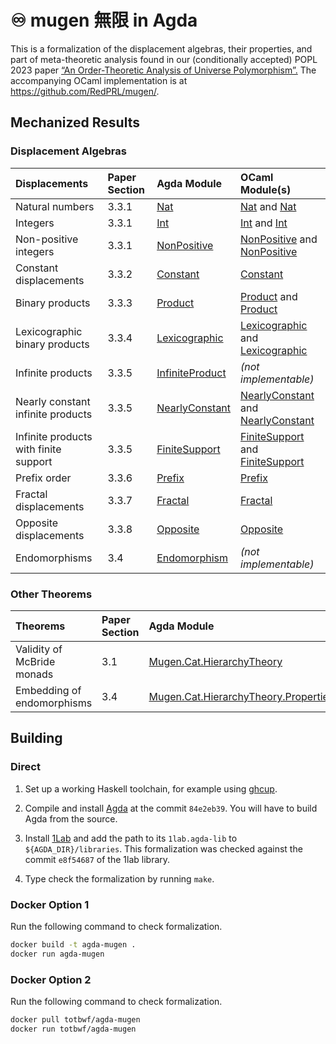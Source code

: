 # ♾ mugen 無限 in Agda

This is a formalization of the displacement algebras, their properties, and part of meta-theoretic analysis found in our (conditionally accepted) POPL 2023 paper [“An Order-Theoretic Analysis of Universe Polymorphism”.](https://favonia.org/files/mugen.pdf) The accompanying OCaml implementation is at <https://github.com/RedPRL/mugen/>.

## Mechanized Results

### Displacement Algebras

| Displacements | Paper Section | Agda Module | OCaml Module(s) |
| :- | :- | :- | :- |
| Natural numbers | 3.3.1 | [Nat](src/Mugen/Algebra/Displacement/Nat.agda) | [Nat](https://redprl.org/mugen/mugen/Mugen/Shift/Nat) and [Nat](https://redprl.org/mugen/mugen/Mugen/ShiftWithJoin/Nat)
| Integers | 3.3.1 | [Int](src/Mugen/Algebra/Displacement/Int.agda) | [Int](https://redprl.org/mugen/mugen/Mugen/Shift/Int) and [Int](https://redprl.org/mugen/mugen/Mugen/ShiftWithJoin/Int)
| Non-positive integers | 3.3.1 | [NonPositive](src/Mugen/Algebra/Displacement/NonPositive.agda) | [NonPositive](https://redprl.org/mugen/mugen/Mugen/Shift/NonPositive) and [NonPositive](https://redprl.org/mugen/mugen/Mugen/ShiftWithJoin/NonPositive)
| Constant displacements | 3.3.2 | [Constant](src/Mugen/Algebra/Displacement/Constant.agda) | [Constant](https://redprl.org/mugen/mugen/Mugen/Shift/Constant)
| Binary products | 3.3.3 | [Product](src/Mugen/Algebra/Displacement/Product.agda) | [Product](https://redprl.org/mugen/mugen/Mugen/Shift/Product) and [Product](https://redprl.org/mugen/mugen/Mugen/ShiftWithJoin/Product)
| Lexicographic binary products | 3.3.4 | [Lexicographic](src/Mugen/Algebra/Displacement/Lexicographic.agda) | [Lexicographic](https://redprl.org/mugen/mugen/Mugen/Shift/Lexicographic) and [Lexicographic](https://redprl.org/mugen/mugen/Mugen/ShiftWithJoin/Lexicographic)
| Infinite products | 3.3.5 | [InfiniteProduct](src/Mugen/Algebra/Displacement/InfiniteProduct.agda) | _(not implementable)_
| Nearly constant infinite products | 3.3.5 | [NearlyConstant](src/Mugen/Algebra/Displacement/NearlyConstant.agda) | [NearlyConstant](https://redprl.org/mugen/mugen/Mugen/Shift/NearlyConstant) and [NearlyConstant](https://redprl.org/mugen/mugen/Mugen/ShiftWithJoin/NearlyConstant)
| Infinite products with finite support | 3.3.5 | [FiniteSupport](src/Mugen/Algebra/Displacement/FiniteSupport.agda) | [FiniteSupport](https://redprl.org/mugen/mugen/Mugen/Shift/FiniteSupport) and [FiniteSupport](https://redprl.org/mugen/mugen/Mugen/ShiftWithJoin/FiniteSupport)
| Prefix order | 3.3.6 | [Prefix](src/Mugen/Algebra/Displacement/Prefix.agda) | [Prefix](https://redprl.org/mugen/mugen/Mugen/Shift/Prefix)
| Fractal displacements | 3.3.7 | [Fractal](src/Mugen/Algebra/Displacement/Fractal.agda) | [Fractal](https://redprl.org/mugen/mugen/Mugen/Shift/Fractal)
| Opposite displacements | 3.3.8 | [Opposite](src/Mugen/Algebra/Displacement/Opposite.agda) | [Opposite](https://redprl.org/mugen/mugen/Mugen/Shift/Opposite)
| Endomorphisms | 3.4 | [Endomorphism](src/Mugen/Algebra/Displacement/Endomorphism.agda) | _(not implementable)_

### Other Theorems

| Theorems | Paper Section | Agda Module |
| :- | :- | :- |
| Validity of McBride monads | 3.1 | [Mugen.Cat.HierarchyTheory](./src/Mugen/Cat/HierarchyTheory.agda)
| Embedding of endomorphisms | 3.4 | [Mugen.Cat.HierarchyTheory.Properties](./src/Mugen/Cat/HierarchyTheory/Properties.agda)

## Building

### Direct

1. Set up a working Haskell toolchain, for example using [ghcup](https://www.haskell.org/ghcup/).

2. Compile and install [Agda](https://github.com/agda/agda) at the commit `84e2eb39`. You will have to build Agda from the source.

3. Install [1Lab](https://github.com/plt-amy/1lab) and add the path to its `1lab.agda-lib` to `${AGDA_DIR}/libraries`. This formalization was checked against the commit `e8f54687` of the 1lab library.

4. Type check the formalization by running `make`.

### Docker Option 1

Run the following command to check formalization.

```sh
docker build -t agda-mugen .
docker run agda-mugen
```

### Docker Option 2

Run the following command to check formalization.
```sh
docker pull totbwf/agda-mugen
docker run totbwf/agda-mugen
```
